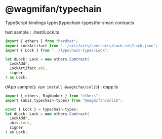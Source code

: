 <!--
 * @Author: william89turner william.turner.89@mail.ru
 * @Date: 2022-10-31 22:28:12
 * @LastEditors: william89turner william.turner.89@mail.ru
 * @LastEditTime: 2022-10-31 22:32:06
 * @FilePath: /solib/packages/typechain-types/README.md
 * @Description: Supper Man Day Day Up!
-->

# @wagmifan/typechain

TypeScript bindings types(typechain-types)for smart contracts

test sample : ./test/Lock.ts

```ts
import { ethers } from "hardhat";
import LockArtifact from "../artifacts/contracts/Lock.sol/Lock.json";
import { Lock } from "../typechain-types/Lock";

let dLock: Lock = new ethers.Contract(
  LockAddr,
  LockArtifact.abi,
  signer
) as Lock;
```

dApp sample(`$ npm install @wagmifan/solib`) : dapp.ts

```ts
import { ethers, BigNumber } from "ethers";
import {abis,typechain-types} from "@wagmifan/solib";

const { Lock } = typechain-types;
let dLock: Lock = new ethers.Contract(
  LockAddr,
  abis.Lock,
  signer
) as Lock;
```

